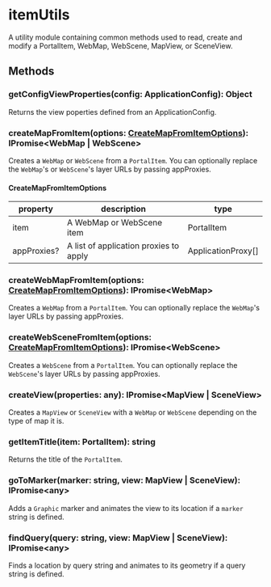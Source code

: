 # itemUtils

A utility module containing common methods used to read, create and modify a PortalItem, WebMap, WebScene, MapView, or SceneView.

## Methods

### getConfigViewProperties(config: ApplicationConfig): Object

Returns the view poperties defined from an ApplicationConfig.

### createMapFromItem(options: [CreateMapFromItemOptions](#createmapfromitemoptions)): IPromise&lt;WebMap | WebScene&gt;

Creates a `WebMap` or `WebScene` from a `PortalItem`. You can optionally replace the `WebMap`'s or `WebScene`'s layer URLs by passing appProxies.

#### CreateMapFromItemOptions

|property|description|type|
|---|---|---|
|item|A WebMap or WebScene item|PortalItem|
|appProxies?|A list of application proxies to apply|ApplicationProxy[]|

### createWebMapFromItem(options: [CreateMapFromItemOptions](#createmapfromitemoptions)): IPromise&lt;WebMap&gt;

Creates a `WebMap` from a `PortalItem`. You can optionally replace the `WebMap`'s layer URLs by passing appProxies.

### createWebSceneFromItem(options: [CreateMapFromItemOptions](#createmapfromitemoptions)): IPromise&lt;WebScene&gt;

Creates a `WebScene` from a `PortalItem`. You can optionally replace the `WebScene`'s layer URLs by passing appProxies.

### createView(properties: any): IPromise&lt;MapView | SceneView&gt;

Creates a `MapView` or `SceneView` with a `WebMap` or `WebScene` depending on the type of map it is.

### getItemTitle(item: PortalItem): string

Returns the title of the `PortalItem`.

### goToMarker(marker: string, view: MapView | SceneView): IPromise&lt;any&gt;

Adds a `Graphic` marker and animates the view to its location if a `marker` string is defined.


### findQuery(query: string, view: MapView | SceneView): IPromise&lt;any&gt;

Finds a location by query string and animates to its geometry if a query string is defined.

